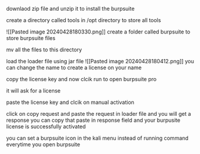 
downlaod zip file and unzip it to install the burpsuite

create a directory called tools in /opt directory to store all tools 

![[Pasted image 20240428180330.png]]
create a folder called burpsuite to store burpsuite files

mv all the files to this directory 

load the loader file using jar file 
![[Pasted image 20240428180412.png]]
you can change the name to create a license on your name

copy the license key and now clcik run to open burpsuite pro

it will ask for a license 

paste the license key and clcik on manual activation

click on copy request and paste the request in loader file and you will get a response you can copy that paste in response field and your burpusite license is successfully activated 

you can set a burpsuite icon in the kali menu instead of running command everytime you open burpsuite